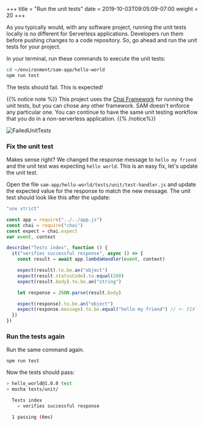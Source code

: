 +++
title = "Run the unit tests"
date = 2019-10-03T09:05:09-07:00
weight = 20
+++

As you typically would, with any software project, running the unit tests locally is no different
for Serverless applications. Developers run them before pushing changes to a code repository. So, go
ahead and run the unit tests for your project.

In your terminal, run these commands to execute the unit tests:

```bash
cd ~/environment/sam-app/hello-world
npm run test
```

The tests should fail. This is expected!

{{% notice note %}}
This project uses the [Chai Framework](https://www.chaijs.com) for running the unit tests, but you can chose any other framework. SAM doesn't enforce any particular one. You can continue to have the same unit testing workflow that you do in a non-serverless application.
{{% /notice%}}

![FailedUnitTests](/images/screenshot-unit-tests-fail.png)

### Fix the unit test

Makes sense right? We changed the response message to `hello my friend` and the unit test was
expecting `hello world`. This is an easy fix, let's update the unit test.

Open the file `sam-app/hello-world/tests/unit/test-handler.js` and update the expected value for the response to match the new message. The unit test should look like this after the update:

```javascript
"use strict"

const app = require("../../app.js")
const chai = require("chai")
const expect = chai.expect
var event, context

describe("Tests index", function () {
  it("verifies successful response", async () => {
    const result = await app.lambdaHandler(event, context)

    expect(result).to.be.an("object")
    expect(result.statusCode).to.equal(200)
    expect(result.body).to.be.an("string")

    let response = JSON.parse(result.body)

    expect(response).to.be.an("object")
    expect(response.message).to.be.equal("hello my friend") // <- FIX
  })
})
```

### Run the tests again

Run the same command again.

```
npm run test
```

Now the tests should pass:

```bash
> hello_world@1.0.0 test
> mocha tests/unit/

  Tests index
    ✓ verifies successful response

  1 passing (6ms)
```
